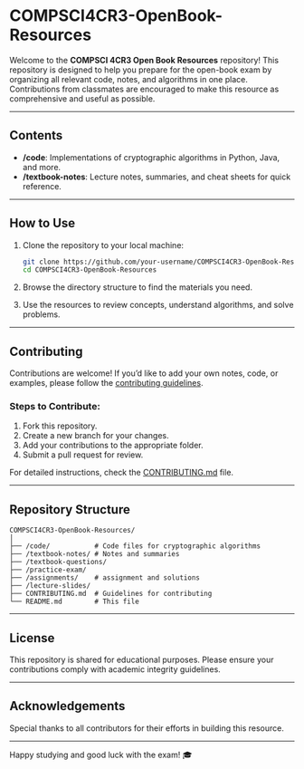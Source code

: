 # COMPSCI4CR3-OpenBook-Resources

Welcome to the **COMPSCI 4CR3 Open Book Resources** repository! This repository is designed to help you prepare for the open-book exam by organizing all relevant code, notes, and algorithms in one place. Contributions from classmates are encouraged to make this resource as comprehensive and useful as possible.

---

## **Contents**

- **/code**: Implementations of cryptographic algorithms in Python, Java, and more.
- **/textbook-notes**: Lecture notes, summaries, and cheat sheets for quick reference.

---

## **How to Use**

1. Clone the repository to your local machine:
   ```bash
   git clone https://github.com/your-username/COMPSCI4CR3-OpenBook-Resources.git
   cd COMPSCI4CR3-OpenBook-Resources
   ```

2. Browse the directory structure to find the materials you need.

3. Use the resources to review concepts, understand algorithms, and solve problems.

---

## **Contributing**

Contributions are welcome! If you’d like to add your own notes, code, or examples, please follow the [contributing guidelines](CONTRIBUTING.md).

### Steps to Contribute:
1. Fork this repository.
2. Create a new branch for your changes.
3. Add your contributions to the appropriate folder.
4. Submit a pull request for review.

For detailed instructions, check the [CONTRIBUTING.md](CONTRIBUTING.md) file.

---

## **Repository Structure**

```
COMPSCI4CR3-OpenBook-Resources/
│
├── /code/           # Code files for cryptographic algorithms
├── /textbook-notes/ # Notes and summaries
├── /textbook-questions/
├── /practice-exam/
├── /assignments/    # assignment and solutions
├── /lecture-slides/
├── CONTRIBUTING.md  # Guidelines for contributing
└── README.md        # This file
```

---

## **License**

This repository is shared for educational purposes. Please ensure your contributions comply with academic integrity guidelines.

---

## **Acknowledgements**

Special thanks to all contributors for their efforts in building this resource.

---

Happy studying and good luck with the exam! 🎓

